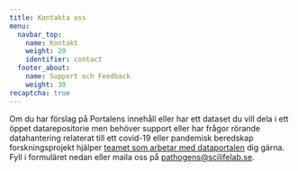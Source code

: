 ```yaml
---
title: Kontakta oss
menu:
  navbar_top:
    name: Kontakt
    weight: 20
    identifier: contact
  footer_about:
    name: Support och Feedback
    weight: 30
recaptcha: true
---
```


Om du har förslag på Portalens innehåll eller har ett dataset du vill dela i ett öppet datarepositorie men behöver support eller har frågor rörande datahantering relaterat till ett covid-19 eller pandemisk beredskap forskningsprojekt hjälper [teamet som arbetar med dataportalen](/sv/about/) dig gärna. Fyll i formuläret nedan eller maila oss på [pathogens@scilifelab.se](mailto:pathogens@scilifelab.se).
